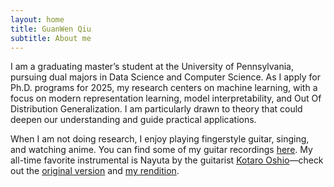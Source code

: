```yaml
---
layout: home
title: GuanWen Qiu
subtitle: About me
---
```


I am a graduating master’s student at the University of Pennsylvania, pursuing dual majors in Data Science and Computer Science. As I apply for Ph.D. programs for 2025, my research centers on machine learning, with a focus on modern representation learning, model interpretability, and Out Of Distribution Generalization. I am particularly drawn to theory that could deepen our understanding and guide practical applications.

<!-- This website serves as both a personal repository and a place for others interested in machine learning. Here, I will start to continuously document my notes, whether from research or self-study. I hope that some of these reflections may offer fresh perspectives to visitors. -->

When I am not doing research, I enjoy playing fingerstyle guitar, singing, and watching anime. You can find some of my guitar recordings [here](https://space.bilibili.com/28998104). My all-time favorite instrumental is Nayuta by the guitarist [Kotaro Oshio](https://en.wikipedia.org/wiki/Kotaro_Oshio)—check out the [original version](https://www.youtube.com/watch?v=5yWJtDhe09M) and [my rendition](https://www.youtube.com/watch?v=BnNARV2mPwo).